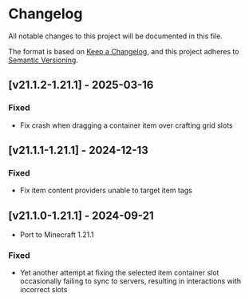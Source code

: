 # Changelog
All notable changes to this project will be documented in this file.

The format is based on [Keep a Changelog](https://keepachangelog.com/en/1.0.0/),
and this project adheres to [Semantic Versioning](https://semver.org/spec/v2.0.0.html).

## [v21.1.2-1.21.1] - 2025-03-16
### Fixed
- Fix crash when dragging a container item over crafting grid slots

## [v21.1.1-1.21.1] - 2024-12-13
### Fixed
- Fix item content providers unable to target item tags 

## [v21.1.0-1.21.1] - 2024-09-21
- Port to Minecraft 1.21.1
### Fixed
- Yet another attempt at fixing the selected item container slot occasionally failing to sync to servers, resulting in interactions with incorrect slots

